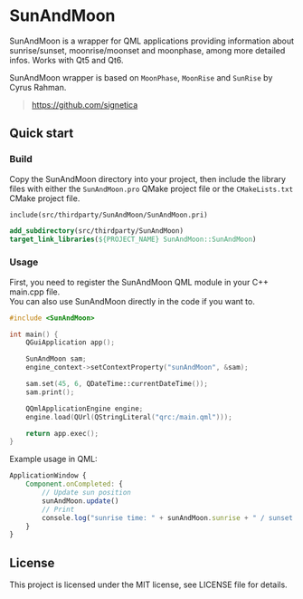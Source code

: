 # SunAndMoon

SunAndMoon is a wrapper for QML applications providing information about sunrise/sunset, moonrise/moonset and moonphase, among more detailed infos. Works with Qt5 and Qt6.

SunAndMoon wrapper is based on `MoonPhase`, `MoonRise` and `SunRise` by Cyrus Rahman.

> https://github.com/signetica  

## Quick start

### Build

Copy the SunAndMoon directory into your project, then include the library files with
either the `SunAndMoon.pro` QMake project file or the `CMakeLists.txt` CMake project file.

```qmake
include(src/thirdparty/SunAndMoon/SunAndMoon.pri)
```

```cmake
add_subdirectory(src/thirdparty/SunAndMoon)
target_link_libraries(${PROJECT_NAME} SunAndMoon::SunAndMoon)
```

### Usage

First, you need to register the SunAndMoon QML module in your C++ main.cpp file.  
You can also use SunAndMoon directly in the code if you want to.  

```cpp
#include <SunAndMoon>

int main() {
    QGuiApplication app();

    SunAndMoon sam;
    engine_context->setContextProperty("sunAndMoon", &sam);

    sam.set(45, 6, QDateTime::currentDateTime());
    sam.print();

    QQmlApplicationEngine engine;
    engine.load(QUrl(QStringLiteral("qrc:/main.qml")));

    return app.exec();
}
```

Example usage in QML:

```qml
ApplicationWindow {
    Component.onCompleted: {
        // Update sun position
        sunAndMoon.update()
        // Print
        console.log("sunrise time: " + sunAndMoon.sunrise + " / sunset time: " + sunAndMoon.sunset)
    }
}
```

## License

This project is licensed under the MIT license, see LICENSE file for details.
